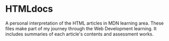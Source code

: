 # HTMLdocs
A personal interpretation of the HTML articles in MDN learning area.
These files make part of my journey through the Web Development learning.
It includes summaries of each article's contents and assessment works. 
